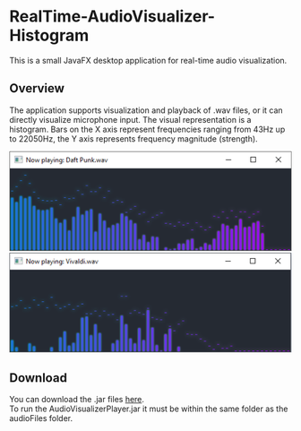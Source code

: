 # RealTime-AudioVisualizer-Histogram
This is a small JavaFX desktop application for real-time audio visualization.

## Overview
The application supports visualization and playback of .wav files, or it can directly visualize microphone input. The visual representation is a histogram. Bars on the X axis represent frequencies ranging from 43Hz up to 22050Hz, the Y axis represents frequency magnitude (strength).

![Alt text](images/pic1.png?raw=true "")
![Alt text](images/pic2.png?raw=true "")

## Download
You can download the .jar files [here](downloads).<br>
To run the AudioVisualizerPlayer.jar it must be within the same folder as the audioFiles folder.
